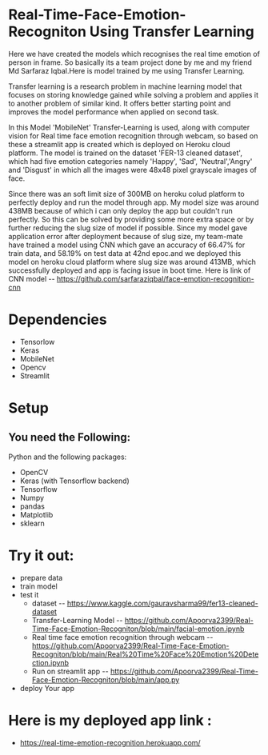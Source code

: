 # Real-Time-Face-Emotion-Recogniton Using Transfer Learning
 Here we have created the models which recognises the real time emotion of person in frame. So basically its a team project done by me and my friend Md Sarfaraz Iqbal.Here is model trained by me using Transfer Learning. 

Transfer learning is a  research problem in machine learning model that focuses on storing knowledge gained while solving a problem and applies it to another problem of similar kind. It offers better starting point and improves the model performance when applied on second task.
 
 In this Model 'MobileNet' Transfer-Learning is used, along with computer vision for Real time face emotion recognition through webcam, so based on these a streamlit app is created which is deployed on Heroku cloud platform.
The model is trained on the dataset 'FER-13 cleaned dataset', which had five emotion categories namely 'Happy', 'Sad', 'Neutral','Angry' and 'Disgust' in which all the images were 48x48 pixel grayscale images of face.

 Since there was an soft limit size of 300MB on heroku colud platform to perfectly deploy and run the model through app. My model size was around 438MB because of which i can only deploy the app but couldn't run perfectly. So this can be solved by providing some more extra space or by further reducing the slug size of model if possible.
 Since my model gave application error after deployment because of slug size, my team-mate have trained a model using CNN which gave an accuracy of 66.47% for train data, and 58.19% on test data at 42nd epoc.and we deployed this model on heroku cloud platform where slug size was around 413MB, which successfully deployed and app is facing issue in boot time.
Here is link of CNN model -- https://github.com/sarfaraziqbal/face-emotion-recognition-cnn

# Dependencies
* Tensorlow
* Keras
* MobileNet
* Opencv
* Streamlit


# Setup
## You need  the Following:
Python and the following packages:
* OpenCV 
* Keras (with Tensorflow backend)
* Tensorflow
* Numpy
* pandas
* Matplotlib
* sklearn

# Try it out:
* prepare data
* train model
* test it
     * dataset -- https://www.kaggle.com/gauravsharma99/fer13-cleaned-dataset
     * Transfer-Learning Model -- https://github.com/Apoorva2399/Real-Time-Face-Emotion-Recogniton/blob/main/facial-emotion.ipynb
     * Real time face emotion recognition through webcam -- https://github.com/Apoorva2399/Real-Time-Face-Emotion-Recogniton/blob/main/Real%20Time%20Face%20Emotion%20Detection.ipynb
     * Run on streamlit app -- https://github.com/Apoorva2399/Real-Time-Face-Emotion-Recogniton/blob/main/app.py
* deploy Your app    

# Here is my deployed app link :
  * https://real-time-emotion-recognition.herokuapp.com/



